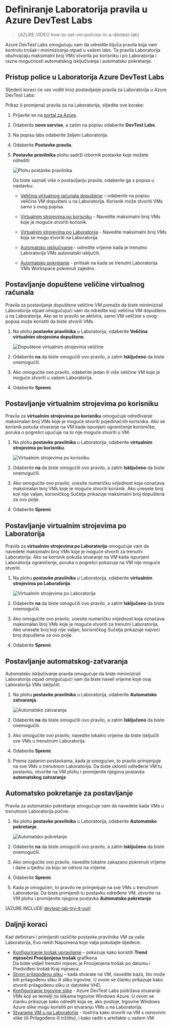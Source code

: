 <properties
    pageTitle="Definiranje Laboratorija pravila u Azure DevTest Labs | Microsoft Azure"
    description="Saznajte kako da biste definirali Laboratorija pravila kao što su veličina VM, maksimalna VMs po korisniku i isključivanje automatizaciju."
    services="devtest-lab,virtual-machines"
    documentationCenter="na"
    authors="tomarcher"
    manager="douge"
    editor=""/>

<tags
    ms.service="devtest-lab"
    ms.workload="na"
    ms.tgt_pltfrm="na"
    ms.devlang="na"
    ms.topic="article"
    ms.date="09/12/2016"
    ms.author="tarcher"/>

# <a name="define-lab-policies-in-azure-devtest-labs"></a>Definiranje Laboratorija pravila u Azure DevTest Labs

> [AZURE.VIDEO how-to-set-vm-policies-in-a-devtest-lab]

Azure DevTest Labs omogućuju vam da odredite ključa pravila koja vam kontrolu trošak i minimiziranja otpad u vašem labs. Ta pravila Laboratorija obuhvaćaju maksimalni broj VMs stvorila po korisniku i po Laboratorija i razne mogućnosti automatskog isključivanja i automatsko pokretanje. 

## <a name="accessing-a-labs-policies-in-azure-devtest-labs"></a>Pristup police u Laboratorija Azure DevTest Labs

Sljedeći koraci će vas voditi kroz postavljanje pravila za Laboratorija u Azure DevTest Labs:

Prikaz (i promjena) pravila za na Laboratorija, slijedite ove korake:

1. Prijavite se na [portal za Azure](http://go.microsoft.com/fwlink/p/?LinkID=525040).

1. Odaberite **nove servise**, a zatim na popisu odaberite **DevTest Labs** .

1. Na popisu labs odaberite željeni Laboratorija.   

1. Odaberite **Postavke pravila**.

1. **Postavke pravilnika** plohu sadrži izbornik postavke koje možete odrediti: 

    ![Plohu postavke pravilnika](./media/devtest-lab-set-lab-policy/policies.png)

    Da biste saznali više o postavljanju pravila, odaberite ga s popisa u nastavku:

    - [Veličina virtualnog računala dopuštene](#set-allowed-virtual-machine-sizes) – odaberite na popisu veličina VM dopušteni u na Laboratorija. Korisnik može stvoriti VMs samo s ovog popisa.

    - [Virtualnim strojevima po korisniku](#set-virtual-machines-per-user) - Navedite maksimalni broj VMs koje je moguće stvoriti korisnik. 

    - [Virtualnim strojevima po Laboratorija](#set-virtual-machines-per-lab) - Navedite maksimalni broj VMs koja se mogu stvoriti na Laboratorija. 

    - [Automatsko isključivanje](#set-auto-shutdown) - odredite vrijeme kada je trenutno Laboratorija VMs automatski isključiti.

    - [Automatsko pokretanje](#set-auto-start) - pritisak na kada se trenutni Laboratorija VMs Workspace pokrenuli zajedno.

## <a name="set-allowed-virtual-machine-sizes"></a>Postavljanje dopuštene veličine virtualnog računala

Pravila za postavljanje dopuštene veličine VM pomaže da biste minimizirali Laboratorija otpad omogućujući vam da odredite koji veličina VM dopušteno u na Laboratorija. Ako se to pravilo se aktivira, samo VM veličine s ovog popisa može koristiti da biste stvorili VMs.

1. Na plohu **postavke pravilnika** u Laboratorija, odaberite **Veličina virtualnim strojevima dopuštene**.

    ![Dopuštene virtualnim strojevima veličine](./media/devtest-lab-set-lab-policy/allowed-vm-sizes.png)
 
1. Odaberite **na** da biste omogućili ovo pravilo, a zatim **Isključeno** da biste onemogućili.

1. Ako omogućite ovo pravilo, odaberite jedan ili više veličine VM koje je moguće stvoriti u vašem Laboratorija.

1. Odaberite **Spremi**.

## <a name="set-virtual-machines-per-user"></a>Postavljanje virtualnim strojevima po korisniku

Pravila za **virtualnim strojevima po korisniku** omogućuje određivanje maksimalan broj VMs koje je moguće stvoriti pojedinačnih korisnika. Ako se korisnik pokuša stvaranje na VM kada ispunjeni ograničenje korisničke, poruka o pogrešci upućuje na to nije moguće stvoriti u VM. 

1. Na plohu **postavke pravilnika** u Laboratorija, odaberite **virtualnim strojevima po korisniku**.

    ![Virtualnim strojevima po korisniku](./media/devtest-lab-set-lab-policy/max-vms-per-user.png)

1. Odaberite **na** da biste omogućili ovo pravilo, a zatim **Isključeno** da biste onemogućili.

1. Ako omogućite ovo pravilo, unesite numeričku vrijednost koja označava maksimalan broj VMs koje je moguće stvoriti korisnik. Ako unesete broj koji nije valjan, korisničkog Sučelja prikazuje maksimalni broj dopuštena za ovo polje.

1. Odaberite **Spremi**.

## <a name="set-virtual-machines-per-lab"></a>Postavljanje virtualnim strojevima po Laboratorija

Pravila za **virtualnim strojevima po Laboratorija** omogućuje vam da navedete maksimalni broj VMs koje je moguće stvoriti za trenutni Laboratorija. Ako se korisnik pokuša stvaranje na VM kada ispunjeni Laboratorija ograničenje, poruka o pogrešci pokazuje na VM nije moguće stvoriti. 

1. Na plohu **postavke pravilnika** u Laboratorija, odaberite **virtualnim strojevima po Laboratorija**.

    ![Virtualnim strojevima po Laboratorija](./media/devtest-lab-set-lab-policy/total-vms-allowed.png)

1. Odaberite **na** da biste omogućili ovo pravilo, a zatim **Isključeno** da biste onemogućili.

1. Ako omogućite ovo pravilo, unesite numeričku vrijednost koja označava maksimalan broj VMs koje je moguće stvoriti za trenutni Laboratorija. Ako unesete broj koji nije valjan, korisničkog Sučelja prikazuje najveći broj dopuštena za ovo polje.

1. Odaberite **Spremi**.

## <a name="set-auto-shutdown"></a>Postavljanje automatskog-zatvaranja

Automatsko isključivanje pravila omogućuje da biste minimizirali Laboratorija otpad omogućujući vam da biste naveli vrijeme koje ovaj Laboratorija VMs isključiti.

1. Na plohu **postavke pravilnika** u Laboratorija, odaberite **Automatsko zatvaranja**.

    ![Automatsko zatvaranja](./media/devtest-lab-set-lab-policy/auto-shutdown.png)

1. Odaberite **na** da biste omogućili ovo pravilo, a zatim **Isključeno** da biste onemogućili.

1. Ako omogućite ovo pravilo, navedite lokalno vrijeme da biste isključili sve VMs u trenutnom Laboratorija.

1. Odaberite **Spremi**.

1. Prema zadanim postavkama, kada je omogućen, to pravilo primjenjuje na sve VMs u trenutnom Laboratorija. Da biste uklonili određene VM tu postavku, otvorite na VM plohu i promijenite njegova postavka **automatskog zatvaranja** 

## <a name="set-auto-start"></a>Automatsko pokretanje za postavljanje

Pravila za automatsko pokretanje omogućuje vam da navedete kada VMs u trenutnom Laboratorija počne.  

1. Na plohu **postavke pravilnika** u Laboratorija, odaberite **Automatsko pokretanje**.

    ![Automatsko pokretanje](./media/devtest-lab-set-lab-policy/auto-start.png)

1. Odaberite **na** da biste omogućili ovo pravilo, a zatim **Isključeno** da biste onemogućili.

1. Ako omogućite ovo pravilo, navedite lokalne zakazano pokrenuti vrijeme i dane u tjednu za koju se odnosi na vrijeme. 

1. Odaberite **Spremi**.

1. Kada je omogućen, to pravilo ne primjenjuje na sve VMs u trenutnom Laboratorija. Da biste primijenili tu postavku određene VM, otvorite na VM plohu i promijenite njegova postavka **Automatsko pokretanje** 

[AZURE.INCLUDE [devtest-lab-try-it-out](../../includes/devtest-lab-try-it-out.md)]

## <a name="next-steps"></a>Daljnji koraci

Kad definirani i primijeniti različite postavke pravilnika VM za vaše Laboratorija, Evo nekih Napomena koje valja pokušajte sljedeće:

- [Konfiguriranje trošak upravljanje](./devtest-lab-configure-cost-management.md) – pokazuje kako koristiti **Trend mjesečni Procijenjena trošak** grafikona  
Da biste vidjeli trenutni mjesec je Procijenjena trošak po datumu i Predviđeni trošak Kraj mjeseca.
- [Stvori prilagođenu sliku](./devtest-lab-create-template.md) – kada stvarate na VM, navedite baza, što može biti prilagođenu sliku ili sliku trgovine. U ovom se članku prikazuje kako stvoriti prilagođenu sliku iz datoteke VHD.
- [Konfiguriranje trgovine slike](./devtest-lab-configure-marketplace-images.md) - Azure DevTest Labs podržava stvaranje VMs koji se temelji na slikama trgovine Windows Azure. U ovom se članku prikazuje kako odrediti koja se, ako postoje, trgovine Windows Azure slike mogu koristiti pri stvaranju VMs u na Laboratorija.
- [Stvaranje VM u na Laboratorija](./devtest-lab-add-vm-with-artifacts.md) - ilustrira kako stvoriti na VM s osnovnim slike (ili Prilagođeno ili tržištu), i kako raditi s artefakte u vašem VM.
